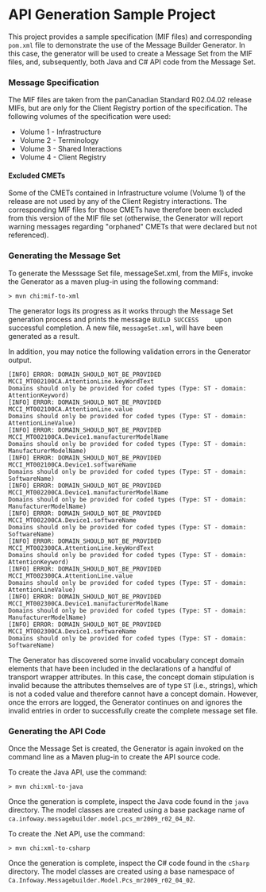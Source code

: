 # API Generation Sample Project

This project provides a sample specification (MIF files) and corresponding `pom.xml` file to demonstrate the use of the Message Builder Generator.  In this case, the generator will be used to create a Message Set from the MIF files, and, subsequently, both Java and C# API code from the Message Set.

### Message Specification
The MIF files are taken from the panCanadian Standard R02.04.02 release MIFs, but are only for the Client Registry portion of the specification.  The following volumes of the specification were used:  

- Volume 1 - Infrastructure
- Volume 2 - Terminology
- Volume 3 - Shared Interactions
- Volume 4 - Client Registry

#### Excluded CMETs
Some of the CMETs contained in Infrastructure volume (Volume 1) of the release are not used by any of the Client Registry interactions.  The corresponding MIF files for those CMETs have therefore been excluded from this version of the MIF file set (otherwise, the Generator will report warning messages regarding "orphaned" CMETs that were declared but not referenced).

### Generating the Message Set
To generate the Messsage Set file, messageSet.xml, from the MIFs, invoke the Generator as a maven plug-in using the following command:

```
> mvn chi:mif-to-xml
```

The generator logs its progress as it works through the Message Set generation process and prints the message `BUILD SUCCESS	` upon successful completion.  A new file, `messageSet.xml`, will have been generated as a result.

In addition, you may notice the following validation errors in the Generator output.

```
[INFO] ERROR: DOMAIN_SHOULD_NOT_BE_PROVIDED
MCCI_MT002100CA.AttentionLine.keyWordText
Domains should only be provided for coded types (Type: ST - domain: AttentionKeyword)
[INFO] ERROR: DOMAIN_SHOULD_NOT_BE_PROVIDED
MCCI_MT002100CA.AttentionLine.value
Domains should only be provided for coded types (Type: ST - domain: AttentionLineValue)
[INFO] ERROR: DOMAIN_SHOULD_NOT_BE_PROVIDED
MCCI_MT002100CA.Device1.manufacturerModelName
Domains should only be provided for coded types (Type: ST - domain: ManufacturerModelName)
[INFO] ERROR: DOMAIN_SHOULD_NOT_BE_PROVIDED
MCCI_MT002100CA.Device1.softwareName
Domains should only be provided for coded types (Type: ST - domain: SoftwareName)
[INFO] ERROR: DOMAIN_SHOULD_NOT_BE_PROVIDED
MCCI_MT002200CA.Device1.manufacturerModelName
Domains should only be provided for coded types (Type: ST - domain: ManufacturerModelName)
[INFO] ERROR: DOMAIN_SHOULD_NOT_BE_PROVIDED
MCCI_MT002200CA.Device1.softwareName
Domains should only be provided for coded types (Type: ST - domain: SoftwareName)
[INFO] ERROR: DOMAIN_SHOULD_NOT_BE_PROVIDED
MCCI_MT002300CA.AttentionLine.keyWordText
Domains should only be provided for coded types (Type: ST - domain: AttentionKeyword)
[INFO] ERROR: DOMAIN_SHOULD_NOT_BE_PROVIDED
MCCI_MT002300CA.AttentionLine.value
Domains should only be provided for coded types (Type: ST - domain: AttentionLineValue)
[INFO] ERROR: DOMAIN_SHOULD_NOT_BE_PROVIDED
MCCI_MT002300CA.Device1.manufacturerModelName
Domains should only be provided for coded types (Type: ST - domain: ManufacturerModelName)
[INFO] ERROR: DOMAIN_SHOULD_NOT_BE_PROVIDED
MCCI_MT002300CA.Device1.softwareName
Domains should only be provided for coded types (Type: ST - domain: SoftwareName)
``` 

The Generator has discovered some invalid vocabulary concept domain elements that have been included in the declarations of a handful of transport wrapper attributes.  In this case, the concept domain stipulation is invalid because the attributes themselves are of type `ST` (i.e., strings), which is not a coded value and therefore cannot have a concept domain.  However, once the errors are logged, the Generator continues on and ignores the invalid entries in order to successfully create the complete message set file.

### Generating the API Code

Once the Message Set is created, the Generator is again invoked on the command line as a Maven plug-in to create the API source code.

To create the Java API, use the command:

```
> mvn chi:xml-to-java
```
Once the generation is complete, inspect the Java code found in the `java` directory.  The model classes are created using a base package name of `ca.infoway.messagebuilder.model.pcs_mr2009_r02_04_02`.

To create the .Net API, use the command:

```
> mvn chi:xml-to-csharp
```

Once the generation is complete, inspect the C# code found in the `cSharp` directory.  The model classes are created using a base namespace of `Ca.Infoway.Messagebuilder.Model.Pcs_mr2009_r02_04_02`.
